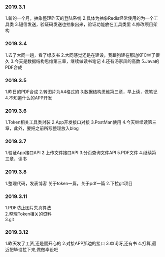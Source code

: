 ### 2019.3.1
1.新的一个月，抽象整理昨天的登陆系统
2.具体为抽象Redis经常使用的为一个工具类
3.短信发送，验证码发送也抽象出来，验证功能放在工具类里
4.修改项目架构

### 2019.3.4
1.去了大同一趟，看了绿皮书
2.大同感觉还是在建设，我跟狗建在那边KFC坐了很久
3.今天是数据结构思维第三章，继续做读书笔记
4.还有汤家凤的高数
5.Java的PDF合成

### 2019.3.5
1.昨日的PDF合成
2.转图片为A4格式的
3.数据结构思维第三章，早上读，做笔记
4.不知道什么的APP开发

### 2019.3.6
1.Token相关工具类封装
2.App开发接口对接
3.PostMan使用
4.今天继续读第三章，此外，要把之前所写整理放入blog

### 2019.3.7
1.验证App接口API
2.上传文件接口API
3.分页查询文件API
5.PDF文件
4.继续第三章，读书

### 2019.3.8
1.整理代码，发表博客
  关于token一篇，关于pdf一篇
2.下拉git项目

### 2019.3.11
1.PDF防止图片失真算法<br>
2.整理Token相关的资料<br>
3.git<br>

### 2019.3.12
1.昨天发了工资,还是蛮开心的
2.对接APP那边的接口
3.单词呀,还有书
4.打算,最近把毕设拉下来,做做毕设吧
